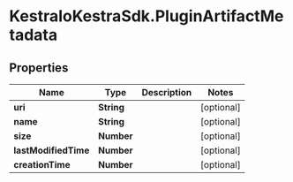 # KestraIoKestraSdk.PluginArtifactMetadata

## Properties

Name | Type | Description | Notes
------------ | ------------- | ------------- | -------------
**uri** | **String** |  | [optional] 
**name** | **String** |  | [optional] 
**size** | **Number** |  | [optional] 
**lastModifiedTime** | **Number** |  | [optional] 
**creationTime** | **Number** |  | [optional] 


